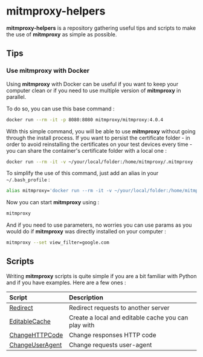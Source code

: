 # mitmproxy-helpers

**mitmproxy-helpers** is a repository gathering useful tips and scripts to make the use of **mitmproxy** as simple as possible.

## Tips

### Use mitmproxy with Docker

Using **mitmproxy** with Docker can be useful if you want to keep your computer clean or if you need to use multiple version of **mitmproxy** in parallel.

To do so, you can use this base command :

```bash
docker run --rm -it -p 8080:8080 mitmproxy/mitmproxy:4.0.4
```

With this simple command, you will be able to use **mitmproxy** without going through the install process. If you want to persist the certificate folder - in order to avoid reinstalling the certificates on your test devices every time - you can share the container's certificate folder with a local one :

```bash
docker run --rm -it -v ~/your/local/folder:/home/mitmproxy/.mitmproxy -p 8080:8080 mitmproxy/mitmproxy:4.0.4
```

To simplify the use of this command, just add an alias in your `~/.bash_profile` :

```bash
alias mitmproxy='docker run --rm -it -v ~/your/local/folder:/home/mitmproxy/.mitmproxy -p 8080:8080 mitmproxy/mitmproxy:4.0.4'
```

Now you can start **mitmproxy** using :

```bash
mitmproxy
```

And if you need to use parameters, no worries you can use params as you would do if **mitmproxy** was directly installed on your computer :

```bash
mitmproxy --set view_filter=google.com
```

## Scripts

Writing **mitmproxy** scripts is quite simple if you are a bit familiar with Python and if you have examples. Here are a few ones :

| Script                                   | Description                                                                  |
| :--------------------------------------- | :--------------------------------------------------------------------------- |
| [Redirect](Redirect)                     | Redirect requests to another server                                          |
| [EditableCache](EditableCache)           | Create a local and editable cache you can play with                          |
| [ChangeHTTPCode](ChangeHTTPCode)         | Change responses HTTP code                                                   |
| [ChangeUserAgent](ChangeUserAgent)       | Change requests user-agent                                                   |

